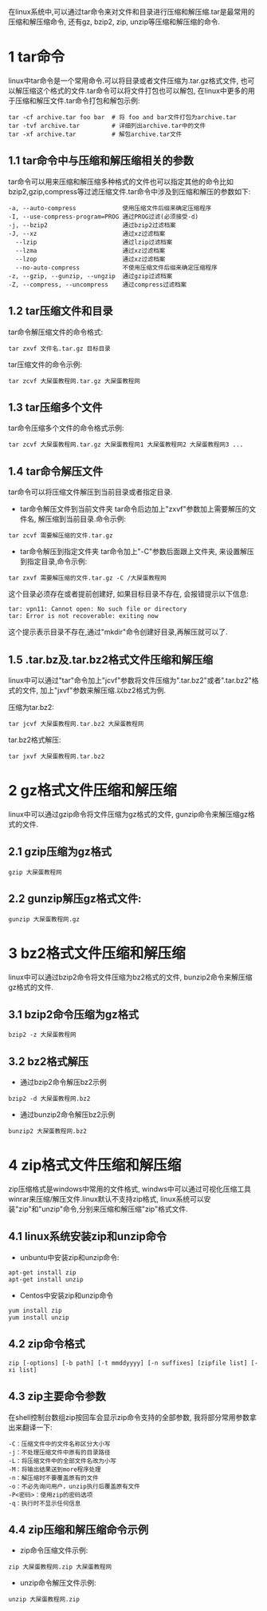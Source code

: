 <div class="jumbotron">
<p>在linux系统中,可以通过tar命令来对文件和目录进行压缩和解压缩.tar是最常用的压缩和解压缩命令, 还有gz, bzip2, zip, unzip等压缩和解压缩的命令.</p>  
</div>

1 tar命令
===
linux中tar命令是一个常用命令.可以将目录或者文件压缩为.tar.gz格式文件, 也可以解压缩这个格式的文件.tar命令可以将文件打包也可以解包, 在linux中更多的用于压缩和解压文件.tar命令打包和解包示例:

```
tar -cf archive.tar foo bar  # 将 foo and bar文件打包为archive.tar
tar -tvf archive.tar         # 详细列出archive.tar中的文件
tar -xf archive.tar          # 解包archive.tar文件
```

1.1 tar命令中与压缩和解压缩相关的参数
---

tar命令可以用来压缩和解压缩多种格式的文件也可以指定其他的命令比如bzip2,gzip,compress等过滤压缩文件.tar命令中涉及到压缩和解压的参数如下:

```
-a, --auto-compress        		使用压缩文件后缀来确定压缩程序
-I, --use-compress-program=PROG 通过PROG过滤(必须接受-d)
-j, --bzip2                		通过bzip2过滤档案
-J, --xz                  		通过xz过滤档案
  --lzip                 		通过lzip过滤档案 
  --lzma                 		通过xz过滤档案
  --lzop                 		通过xz过滤档案
  --no-auto-compress     		不使用压缩文件后缀来确定压缩程序
-z, --gzip, --gunzip, --ungzip  通过gzip过滤档案
-Z, --compress, --uncompress   	通过compress过滤档案
```

1.2 tar压缩文件和目录
---

tar命令解压缩文件的命令格式:
```
tar zxvf 文件名.tar.gz 目标目录
```

tar压缩文件的命令示例:
```
tar zcvf 大屎蛋教程网.tar.gz 大屎蛋教程网
```

1.3 tar压缩多个文件
---

tar命令压缩多个文件的命令格式示例:
```
tar zcvf 大屎蛋教程网.tar.gz 大屎蛋教程网1 大屎蛋教程网2 大屎蛋教程网3 ...
```

1.4 tar命令解压文件
---

tar命令可以将压缩文件解压到当前目录或者指定目录.

- tar命令解压文件到当前文件夹
tar命令后边加上"zxvf"参数加上需要解压的文件名, 解压缩到当前目录.命令示例:

```
tar zcvf 需要解压缩的文件.tar.gz
```

- tar命令解压到指定文件夹
tar命令加上"-C"参数后面跟上文件夹, 来设置解压到指定目录,命令示例:

```
tar zxvf 需要解压缩的文件.tar.gz -C /大屎蛋教程网  
```

这个目录必须存在或者提前创建好, 如果目标目录不存在, 会报错提示以下信息:
```
tar: vpn11: Cannot open: No such file or directory
tar: Error is not recoverable: exiting now
```

这个提示表示目录不存在,通过"mkdir"命令创建好目录,再解压就可以了.

1.5 .tar.bz及.tar.bz2格式文件压缩和解压缩
--

linux中可以通过"tar"命令加上"jcvf"参数将文件压缩为".tar.bz2"或者".tar.bz2"格式的文件, 加上"jxvf"参数来解压缩.以bz2格式为例.


压缩为tar.bz2:

```
tar jcvf 大屎蛋教程网.tar.bz2 大屎蛋教程网
```

tar.bz2格式解压:

```
tar jxvf 大屎蛋教程网.tar.bz2
```

2 gz格式文件压缩和解压缩
===

linux中可以通过gzip命令将文件压缩为gz格式的文件, gunzip命令来解压缩gz格式的文件.

2.1 gzip压缩为gz格式
---

```
gzip 大屎蛋教程网
```

2.2 gunzip解压gz格式文件:
---

```
gunzip 大屎蛋教程网.gz
```

3 bz2格式文件压缩和解压缩
===

linux中可以通过bzip2命令将文件压缩为bz2格式的文件, bunzip2命令来解压缩gz格式的文件.

3.1 bzip2命令压缩为gz格式
---

```
bzip2 -z 大屎蛋教程网
```

3.2 bz2格式解压
---

- 通过bzip2命令解压bz2示例

```
bzip2 -d 大屎蛋教程网.bz2
```

- 通过bunzip2命令解压bz2示例

```
bunzip2 大屎蛋教程网.bz2
```

4 zip格式文件压缩和解压缩
===

zip压缩格式是windows中常用的文件格式, windws中可以通过可视化压缩工具winrar来压缩/解压文件.linux默认不支持zip格式, linux系统可以安装"zip"和"unzip"命令,分别来压缩和解压缩"zip"格式文件.

4.1 linux系统安装zip和unzip命令
---

- unbuntu中安装zip和unzip命令:

```
apt-get install zip
apt-get install unzip
```

- Centos中安装zip和unzip命令
```
yum install zip
yum install unzip
```

4.2 zip命令格式
---

```
zip [-options] [-b path] [-t mmddyyyy] [-n suffixes] [zipfile list] [-xi list]
```

4.3 zip主要命令参数
---

在shell控制台数组zip按回车会显示zip命令支持的全部参数, 我将部分常用参数拿出来翻译一下:

```
-C：压缩文件中的文件名称区分大小写
-j：不处理压缩文件中原有的目录路径
-L：将压缩文件中的全部文件名改为小写
-M：将输出结果送到more程序处理
-n：解压缩时不要覆盖原有的文件
-o：不必先询问用户，unzip执行后覆盖原有文件
-P<密码>：使用zip的密码选项
-q：执行时不显示任何信息
```

4.4 zip压缩和解压缩命令示例
---

- zip命令压缩文件示例:

```
zip 大屎蛋教程网.zip 大屎蛋教程网
```

- unzip命令解压文件示例:

```
unzip 大屎蛋教程网.zip
```